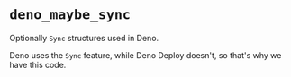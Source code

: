 # `deno_maybe_sync`

Optionally `Sync` structures used in Deno.

Deno uses the `Sync` feature, while Deno Deploy doesn't, so that's why we have
this code.
